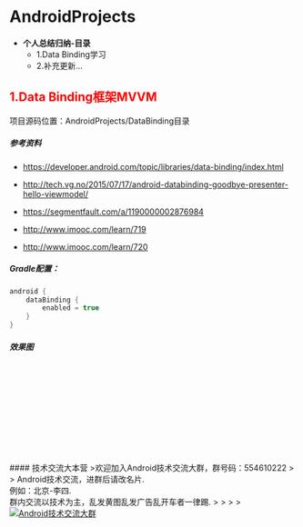 # AndroidProjects
* **个人总结归纳-目录**
	* 1.Data Binding学习
	* 2.补充更新...
		



## <font color="red">1.Data Binding框架MVVM</font> 

<font>项目源码位置：AndroidProjects/DataBinding目录</font> 

##### 参考资料

* <a target="_blank" href="https://developer.android.com/topic/libraries/data-binding/index.html">https://developer.android.com/topic/libraries/data-binding/index.html</a>

* <a target="_blank" href="http://tech.vg.no/2015/07/17/android-databinding-goodbye-presenter-hello-viewmodel/">http://tech.vg.no/2015/07/17/android-databinding-goodbye-presenter-hello-viewmodel/</a>

* <a  target="_blank" href="https://segmentfault.com/a/1190000002876984">https://segmentfault.com/a/1190000002876984</a>

* <a target="_blank" href="http://www.imooc.com/learn/719">http://www.imooc.com/learn/719</a>

* <a target="_blank" href="http://www.imooc.com/learn/720">http://www.imooc.com/learn/720</a>

##### Gradle配置：

```groovy
android {  
    dataBinding {
        enabled = true
    }
}
```

##### 效果图




<br>
<br>
<br>
<br>
<br>
<br>
<br>
<br>
<br>
<br>
#### 技术交流大本营
>欢迎加入Android技术交流大群，群号码：554610222
> > Android技术交流，进群后请改名片.<br>例如：北京-李四.<br>群内交流以技术为主，乱发黄图乱发广告乱开车者一律踢.
> >
> ><a target="_blank" href="http://shang.qq.com/wpa/qunwpa?idkey=3fe01fcf10b71c29729a7b016477ceb899a6eb057e8c89cf1ea7b6773a477393"><img border="0" src="http://pub.idqqimg.com/wpa/images/group.png" alt="Android技术交流大群" title="Android技术交流大群"></a>